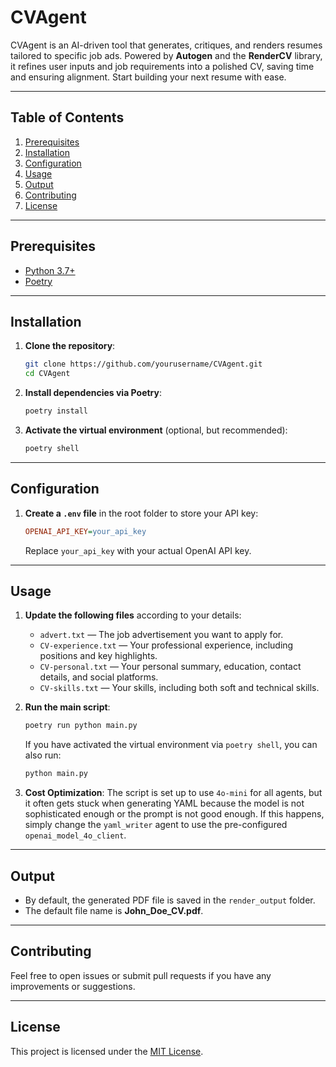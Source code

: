 
# CVAgent

CVAgent is an AI-driven tool that generates, critiques, and renders resumes tailored to specific job ads. Powered by **Autogen** and the **RenderCV** library, it refines user inputs and job requirements into a polished CV, saving time and ensuring alignment. Start building your next resume with ease.

---

## Table of Contents
1. [Prerequisites](#prerequisites)
2. [Installation](#installation)
3. [Configuration](#configuration)
4. [Usage](#usage)
5. [Output](#output)
6. [Contributing](#contributing)
7. [License](#license)

---

## Prerequisites
- [Python 3.7+](https://www.python.org/downloads/)
- [Poetry](https://python-poetry.org/docs/)

---

## Installation
1. **Clone the repository**:
   ```bash
   git clone https://github.com/yourusername/CVAgent.git
   cd CVAgent
   ```

2. **Install dependencies via Poetry**:
   ```bash
   poetry install
   ```

3. **Activate the virtual environment** (optional, but recommended):
   ```bash
   poetry shell
   ```

---

## Configuration
1. **Create a `.env` file** in the root folder to store your API key:
   ```ini
   OPENAI_API_KEY=your_api_key
   ```
   Replace `your_api_key` with your actual OpenAI API key.

---

## Usage
1. **Update the following files** according to your details:
   - `advert.txt` — The job advertisement you want to apply for.
   - `CV-experience.txt` — Your professional experience, including positions and key highlights.
   - `CV-personal.txt` — Your personal summary, education, contact details, and social platforms.
   - `CV-skills.txt` — Your skills, including both soft and technical skills.

2. **Run the main script**:
   ```bash
   poetry run python main.py
   ```
   If you have activated the virtual environment via `poetry shell`, you can also run:
   ```bash
   python main.py
   ```
3. **Cost Optimization**:
    The script is set up to use `4o-mini` for all agents, but it often gets stuck when generating YAML because the model is not sophisticated enough or the prompt is not good enough.
If this happens, simply change the `yaml_writer` agent to use the pre-configured `openai_model_4o_client`.
---

## Output
- By default, the generated PDF file is saved in the `render_output` folder. 
- The default file name is **John_Doe_CV.pdf**.

---

## Contributing
Feel free to open issues or submit pull requests if you have any improvements or suggestions.

---

## License
This project is licensed under the [MIT License](LICENSE).
